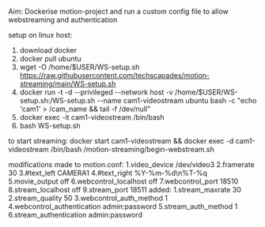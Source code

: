 Aim: Dockerise motion-project and run a custom config file to allow webstreaming and authentication

setup on linux host:
1. download docker
2. docker pull ubuntu
3. wget -O /home/$USER/WS-setup.sh https://raw.githubusercontent.com/techscapades/motion-streaming/main/WS-setup.sh
4. docker run -t -d --privileged --network host -v /home/$USER/WS-setup.sh:/WS-setup.sh --name cam1-videostream ubuntu bash -c "echo 'cam1' > /cam_name && tail -f /dev/null"
5. docker exec -it cam1-videostream /bin/bash
6. bash WS-setup.sh

to start streaming:
docker start cam1-videostream && docker exec -d cam1-videostream /bin/bash /motion-streaming/begin-webstream.sh

modifications made to motion.conf:
1.video_device /dev/video3
2.framerate 30
3.#text_left CAMERA1
4.#text_right %Y-%m-%d\n%T-%q
5.movie_output off
6.webcontrol_localhost off
7.webcontrol_port 18510
8.stream_localhost off
9.stream_port 18511
added:
1.stream_maxrate 30
2.stream_quality 50
3.webcontrol_auth_method 1
4.webcontrol_authentication admin:password
5.stream_auth_method 1
6.stream_authentication admin:password
